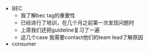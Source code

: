 - BEC
	- 我了解bec tag的重要性
	- 已经进行了培训，在几个月之前第一次发现问题时
	- 上周我们还把guideline复习了一遍
	- 这几个case 我需要contact他们的team lead了解原因
- consumer